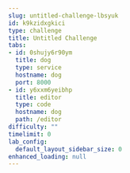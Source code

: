 ```yaml
---
slug: untitled-challenge-lbsyuk
id: k9kzidxgkici
type: challenge
title: Untitled Challenge
tabs:
- id: 0shujy6r90ym
  title: dog
  type: service
  hostname: dog
  port: 8000
- id: y6xxm6yeibhp
  title: editor
  type: code
  hostname: dog
  path: /editor
difficulty: ""
timelimit: 0
lab_config:
  default_layout_sidebar_size: 0
enhanced_loading: null
---
```


